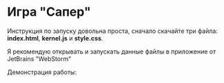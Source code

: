 # Игра "Сапер"

Инструкция по запуску довольна проста, сначало скачайте три файла: **index.html**, **kernel.js** и **style.css**.

Я рекомендую открывать и запускать данные файлы в приложение от JetBrains "WebStorm"

Демонстрация работы: 

